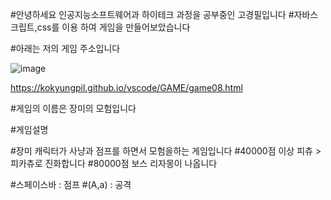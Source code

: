 #안녕하세요 인공지능소프트웨어과 하이테크 과정을 공부중인  고경필입니다
#자바스크립트,css를 이용 하여 게임을 만들어보았습니다 

#아래는 저의 게임 주소입니다

![image](https://github.com/kokyungpil/vscode/assets/126846896/ffde604c-4a11-4452-ac81-e33ec133d661)


https://kokyungpil.github.io/vscode/GAME/game08.html

#게임의 이름은 장미의 모험입니다

#게임설명 

#장미 캐릭터가 사냥과 점프를 하면서 모험을하는 게임입니다 
#40000점 이상  피츄 > 피카츄로 진화합니다 
#80000점 보스 리자몽이 나옵니다

#스페이스바 : 점프
#(A,a) : 공격 



